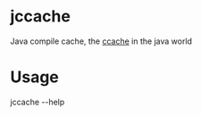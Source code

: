# jccache

Java compile cache, the [ccache](https://ccache.samba.org/) in the java world

# Usage
jccache --help
